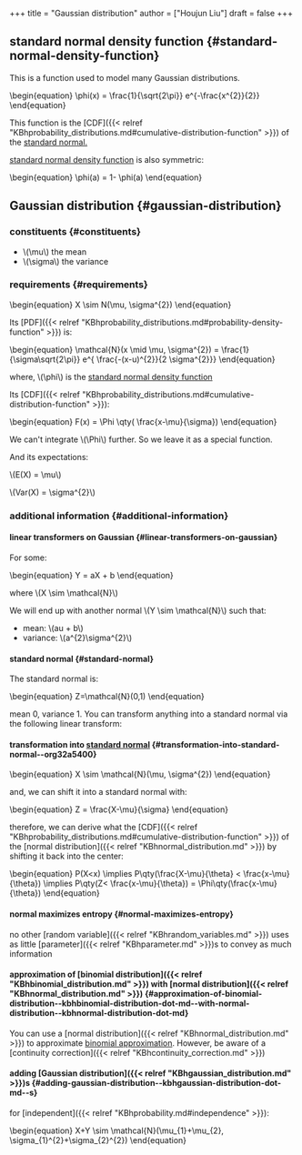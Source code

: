 +++
title = "Gaussian distribution"
author = ["Houjun Liu"]
draft = false
+++

## standard normal density function {#standard-normal-density-function}

This is a function used to model many Gaussian distributions.

\begin{equation}
\phi(x) = \frac{1}{\sqrt{2\pi}} e^{-\frac{x^{2}}{2}}
\end{equation}

This function is the [CDF]({{< relref "KBhprobability_distributions.md#cumulative-distribution-function" >}}) of the [standard normal.](#standard-normal)

[standard normal density function](#standard-normal-density-function) is also symmetric:

\begin{equation}
\phi(a) = 1- \phi(a)
\end{equation}


## Gaussian distribution {#gaussian-distribution}


### constituents {#constituents}

-   \\(\mu\\) the mean
-   \\(\sigma\\) the variance


### requirements {#requirements}

\begin{equation}
X \sim N(\mu, \sigma^{2})
\end{equation}

Its [PDF]({{< relref "KBhprobability_distributions.md#probability-density-function" >}}) is:

\begin{equation}
\mathcal{N}(x \mid \mu, \sigma^{2}) = \frac{1}{\sigma\sqrt{2\pi}} e^{ \frac{-(x-u)^{2}}{2 \sigma^{2}}}
\end{equation}

where, \\(\phi\\) is the [standard normal density function](#standard-normal-density-function)

Its [CDF]({{< relref "KBhprobability_distributions.md#cumulative-distribution-function" >}}):

\begin{equation}
F(x) = \Phi \qty( \frac{x-\mu}{\sigma})
\end{equation}

We can't integrate \\(\Phi\\) further. So we leave it as a special function.

And its expectations:

\\(E(X) = \mu\\)

\\(Var(X) = \sigma^{2}\\)


### additional information {#additional-information}


#### linear transformers on Gaussian {#linear-transformers-on-gaussian}

For some:

\begin{equation}
Y = aX + b
\end{equation}

where \\(X \sim \mathcal{N}\\)

We will end up with another normal \\(Y \sim \mathcal{N}\\) such that:

-   mean: \\(au + b\\)
-   variance: \\(a^{2}\sigma^{2}\\)


#### standard normal {#standard-normal}

The standard normal is:

\begin{equation}
Z=\mathcal{N}(0,1)
\end{equation}

mean 0, variance 1. You can transform anything into a standard normal via the following linear transform:


#### transformation into [standard normal](#standard-normal) {#transformation-into-standard-normal--org32a5400}

\begin{equation}
X \sim \mathcal{N}(\mu, \sigma^{2})
\end{equation}

and, we can shift it into a standard normal with:

\begin{equation}
Z = \frac{X-\mu}{\sigma}
\end{equation}

therefore, we can derive what the [CDF]({{< relref "KBhprobability_distributions.md#cumulative-distribution-function" >}}) of the [normal distribution]({{< relref "KBhnormal_distribution.md" >}}) by shifting it back into the center:

\begin{equation}
P(X<x) \implies P\qty(\frac{X-\mu}{\theta} < \frac{x-\mu}{\theta}) \implies  P\qty(Z< \frac{x-\mu}{\theta}) = \Phi\qty(\frac{x-\mu}{\theta})
\end{equation}


#### normal maximizes entropy {#normal-maximizes-entropy}

no other [random variable]({{< relref "KBhrandom_variables.md" >}}) uses as little [parameter]({{< relref "KBhparameter.md" >}})s to convey as much information


#### approximation of [binomial distribution]({{< relref "KBhbinomial_distribution.md" >}}) with [normal distribution]({{< relref "KBhnormal_distribution.md" >}}) {#approximation-of-binomial-distribution--kbhbinomial-distribution-dot-md--with-normal-distribution--kbhnormal-distribution-dot-md}

You can use a [normal distribution]({{< relref "KBhnormal_distribution.md" >}}) to approximate [binomial approximation](#approximation-of-binomial-distribution--kbhbinomial-distribution-dot-md--with-normal-distribution--kbhnormal-distribution-dot-md). However, be aware of a [continuity correction]({{< relref "KBhcontinuity_correction.md" >}})


#### adding [Gaussian distribution]({{< relref "KBhgaussian_distribution.md" >}})s {#adding-gaussian-distribution--kbhgaussian-distribution-dot-md--s}

for [independent]({{< relref "KBhprobability.md#independence" >}}):

\begin{equation}
X+Y \sim \mathcal{N}(\mu\_{1}+\mu\_{2}, \sigma\_{1}^{2}+\sigma\_{2}^{2})
\end{equation}

